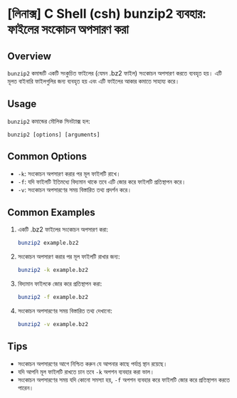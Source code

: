 # [লিনাক্স] C Shell (csh) bunzip2 ব্যবহার: ফাইলের সংকোচন অপসারণ করা

## Overview
`bunzip2` কমান্ডটি একটি সংকুচিত ফাইলের (যেমন .bz2 ফাইল) সংকোচন অপসারণ করতে ব্যবহৃত হয়। এটি মূলত বাইনারি ফাইলগুলির জন্য ব্যবহৃত হয় এবং এটি ফাইলের আকার কমাতে সাহায্য করে।

## Usage
`bunzip2` কমান্ডের মৌলিক সিনট্যাক্স হল:

```
bunzip2 [options] [arguments]
```

## Common Options
- `-k`: সংকোচন অপসারণ করার পর মূল ফাইলটি রাখে।
- `-f`: যদি ফাইলটি ইতিমধ্যে বিদ্যমান থাকে তবে এটি জোর করে ফাইলটি প্রতিস্থাপন করে।
- `-v`: সংকোচন অপসারণের সময় বিস্তারিত তথ্য প্রদর্শন করে।

## Common Examples
1. একটি .bz2 ফাইলের সংকোচন অপসারণ করা:
   ```bash
   bunzip2 example.bz2
   ```

2. সংকোচন অপসারণ করার পর মূল ফাইলটি রাখার জন্য:
   ```bash
   bunzip2 -k example.bz2
   ```

3. বিদ্যমান ফাইলকে জোর করে প্রতিস্থাপন করা:
   ```bash
   bunzip2 -f example.bz2
   ```

4. সংকোচন অপসারণের সময় বিস্তারিত তথ্য দেখানো:
   ```bash
   bunzip2 -v example.bz2
   ```

## Tips
- সংকোচন অপসারণের আগে নিশ্চিত করুন যে আপনার কাছে পর্যাপ্ত স্থান রয়েছে।
- যদি আপনি মূল ফাইলটি রাখতে চান তবে `-k` অপশন ব্যবহার করা ভাল।
- সংকোচন অপসারণের সময় যদি কোনো সমস্যা হয়, `-f` অপশন ব্যবহার করে ফাইলটি জোর করে প্রতিস্থাপন করতে পারেন।